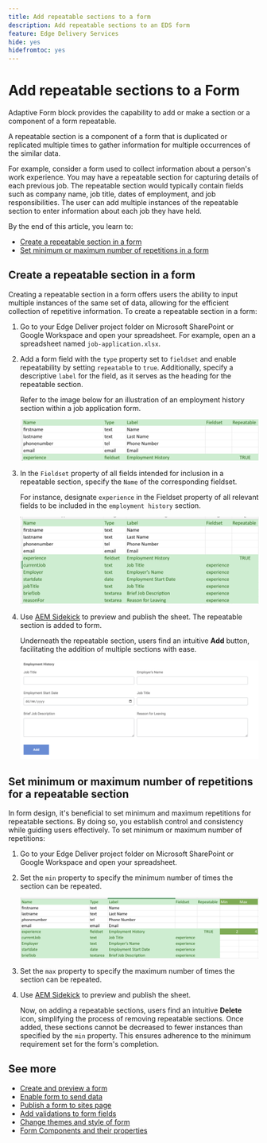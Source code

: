 ```yaml
---
title: Add repeatable sections to a form
description: Add repeatable sections to an EDS form
feature: Edge Delivery Services
hide: yes
hidefromtoc: yes
---
```


# Add repeatable sections to a Form

Adaptive Form block provides the capability to add or make a section or a component of a form repeatable. 

A repeatable section is a component of a form that is duplicated or replicated multiple times to gather information for multiple occurrences of the similar data. 

For example, consider a form used to collect information about a person's work experience. You may have a repeatable section for capturing details of each previous job. The repeatable section would typically contain fields such as company name, job title, dates of employment, and job responsibilities. The user can add multiple instances of the repeatable section to enter information about each job they have held.



By the end of this article, you learn to:

* [Create a repeatable section in a form](#add-repeatable-sections-to-a-form)
* [Set minimum or maximum number of repetitions in a form](#set-minimum-or-maximum-number-of-repetitions-for-a-repeatable-section)

## Create a repeatable section in a form

Creating a repeatable section in a form offers users the ability to input multiple instances of the same set of data, allowing for the efficient collection of repetitive information. To create a repeatable section in a form: 

1. Go to your Edge Deliver project folder on Microsoft SharePoint or Google Workspace and open your spreadsheet. For example, open an a spreadsheet named `job-application.xlsx`.

1. Add a form field with the `type` property set to `fieldset` and enable repeatability by setting `repeatable` to `true`. Additionally, 
specify a descriptive `label` for the field, as it serves as the heading for the repeatable section. 

    Refer to the image below for an illustration of an employment history section within a job application form. 

    ![](/help/edge/assets/repeatable-section-example-job-application-form.png)

1. In the `Fieldset` property of all fields intended for inclusion in a repeatable section, specify the `Name` of the corresponding fieldset. 

    For instance, designate `experience` in the Fieldset property of all relevant fields to be included in the `employment history` section.

    ![](/help/edge/assets/repeatable-section--mention-fieldset-name-example-job-application-form.png)

1. Use [AEM Sidekick](https://www.aem.live/developer/tutorial#preview-and-publish-your-content) to preview and publish the sheet. The repeatable section is added to form. 

    Underneath the repeatable section, users find an intuitive **Add** button, facilitating the addition of multiple sections with ease.

    ![repeatable section, find an intuitive **Add** button, to add multiple sections ](/help/edge/assets/repeatable-section-example.png)


## Set minimum or maximum number of repetitions for a repeatable section

In form design, it's beneficial to set minimum and maximum repetitions for repeatable sections. By doing so, you establish control and consistency while guiding users effectively. To set minimum or maximum number of repetitions:

1. Go to your Edge Deliver project folder on Microsoft SharePoint or Google Workspace and open your spreadsheet.

1. Set the `min` property to specify the minimum number of times the section can be repeated.

    ![Set the min and max property to specify the number of times the section can be repeated](/help/edge/assets/repeatable-section-set-min-max.png)

1. Set the `max` property to specify the maximum number of times the section can be repeated.

1. Use [AEM Sidekick](https://www.aem.live/developer/tutorial#preview-and-publish-your-content) to preview and publish the sheet. 

    Now, on adding a repeatable sections, users find an intuitive **Delete** icon, simplifying the process of removing repeatable sections. Once added, these sections cannot be decreased to fewer instances than specified by the `min` property. This ensures adherence to the minimum requirement set for the form's completion.

<!--

For example, consider a form used to collect information from users applying for a loan. . You may have a repeatable section for capturing details of each co-applicant. The repeatable section would typically contain fields such as co-co-applicant

The form allows users to provide personal information, including details of the co-applicants. Users can enter details for co-applicants, with this section being repeatable.

![Repeatable sections in forms](/help/forms/assets/eds-repeatable.png)

## Prerequisites

The [Adaptive Form block is enabled](/help/edge/docs/forms/create-forms.md) for your Edge Delivery Service project. 

## Add a repeatable section to a form 

Let's take an example of a loan application form. The form enables users to submit personal information. You can include co-applicant details using repeatable sections, with the option to add a minimum and maximum of three co-applicant sections.

"_You can use a Microsoft Excel file on your SharePoint Site or Google Sheet file on Google Drive to develop a form. Examples in this document are based on a [Microsoft Excel file on your SharePoint Site](https://www.aem.live/docs/setup-customer-sharepoint)._" 


To add repeatable sections in Edge Delivery:

1. [Author a form using Microsoft Excel](#author-form)
2. [Preview and publish the form](#preview-form)

### Author a form using Microsoft Excel {#author-form}

1. Go to your Edge Deliver project folder on Microsoft SharePoint or Google Workspace and open your spreadsheet. For example, open an a spreadsheet named `loan-application.xlsx`.

1. Add a new columns labeled `Repeatable` to the sheet contaning your form fields. By default, the `shared-default` sheet contains the form fields.  

1. Add new columns labeled as `Repeatable`, `Min`, and `Max` in your Microsoft Excel file.
1. Specify the value for the `Repeatable` column as `True` for the fieldset that you want to make repeatable.
1. Specify the values for the `Min` and `Max` columns. The `Min` value represents the minimum number of occurrences for which the panel repeats, while the `Max` value represents the maximum number of occurrences for which the panel repeats.
1. Save your Microsoft Excel file.
     
>[!NOTE]
>
> Here is the [Loan application](/help/forms/assets/loan-application.xlsx) excel sheet for your reference. 

### Preview/Publish the form using your Edge Delivery Service

1. Open or create new document file in a Microsft SharePoint Site to embed the Excel sheet  in it using a `Form Block`. For example, open the `index` file and add a `Form Block`.
2. Open the command prompt, navigate to your AEM Edge Delivery project directory on your local machine, and execute the command as `aem up`.

The form is accessible at `https://localhost:3000`, where clicking the `Add` button adds new repeatable section for entering co-applicant details. You can also delete the the repeatable section by clicking the `Delete` button. 

>[!NOTE]
>
> If you encounter a "Page Not Found" error while accessing your form at localhost, add the directory name of the Microsoft SharePoint Site in front of the URL where your form is located. For example, `http://localhost:3000/<dir-name>/`

-->


## See more

* [Create and preview a form](/help/edge/docs/forms/create-forms.md)
* [Enable form to send data](/help/edge/docs/forms/submit-forms.md)
* [Publish a form to sites page](/help/edge/docs/forms/publish-forms.md)
* [Add validations to form fields](/help/edge/docs/forms/validate-forms.md)
* [Change themes and style of form](/help/edge/docs/forms/style-theme-forms.md)
* [Form Components and their properties](/help/edge/docs/forms/form-components.md)